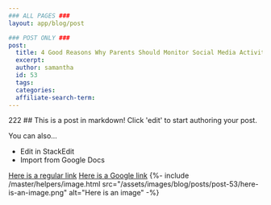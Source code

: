 ```yaml
---
### ALL PAGES ###
layout: app/blog/post

### POST ONLY ###
post:
  title: 4 Good Reasons Why Parents Should Monitor Social Media Activities of Their Kids
  excerpt: 
  author: samantha
  id: 53
  tags: 
  categories: 
  affiliate-search-term: 
---
```

222 ## This is a post in markdown! 
Click 'edit' to start authoring your post. 

You can also... 
- Edit in StackEdit 
- Import from Google Docs 

[Here is a regular link](https://itwcreativeworks.com) 
[Here is a Google link](https://www.google.com/url?q=https://itwcreativeworks.com) 
{%- include /master/helpers/image.html src="/assets/images/blog/posts/post-53/here-is-an-image.png" alt="Here is an image" -%}
